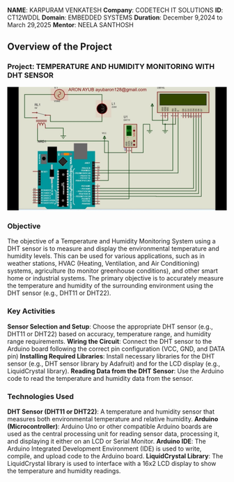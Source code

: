 **NAME**: KARPURAM VENKATESH
**Company**: CODETECH IT SOLUTIONS
**ID**: CT12WDDL
**Domain**: EMBEDDED SYSTEMS
**Duration**: December 9,2024 to March 29,2025
**Mentor**: NEELA SANTHOSH


## Overview of the Project


### Project: TEMPERATURE AND HUMIDITY MONITORING WITH DHT SENSOR
![image alt](https://raw.githubusercontent.com/pavankum123/codetech-task2/b9e56dd9e826b5b66d24818246db41beffbd19bf/WhatsApp%20Image%202024-12-29%20at%2016.04.48_79b7b4bc.jpg)

### Objective
The objective of a Temperature and Humidity Monitoring System using a DHT sensor is to measure and display the environmental temperature and humidity levels. This can be used for various applications, such as in weather stations, HVAC (Heating, Ventilation, and Air Conditioning) systems, agriculture (to monitor greenhouse conditions), and other smart home or industrial systems.
The primary objective is to accurately measure the temperature and humidity of the surrounding environment using the DHT sensor (e.g., DHT11 or DHT22).

### Key Activities
**Sensor Selection and Setup**: Choose the appropriate DHT sensor (e.g., DHT11 or DHT22) based on accuracy, temperature range, and humidity range requirements.
**Wiring the Circuit**: Connect the DHT sensor to the Arduino board following the correct pin configuration (VCC, GND, and DATA pin)
**Installing Required Libraries**: Install necessary libraries for the DHT sensor (e.g., DHT sensor library by Adafruit) and for the LCD display (e.g., LiquidCrystal library).
**Reading Data from the DHT Sensor**: Use the Arduino code to read the temperature and humidity data from the sensor.

### Technologies Used
**DHT Sensor (DHT11 or DHT22)**: A temperature and humidity sensor that measures both environmental temperature and relative humidity.
**Arduino (Microcontroller)**: Arduino Uno or other compatible Arduino boards are used as the central processing unit for reading sensor data, processing it, and displaying it either on an LCD or Serial Monitor.
**Arduino IDE**: The Arduino Integrated Development Environment (IDE) is used to write, compile, and upload code to the Arduino board.
**LiquidCrystal Library**: The LiquidCrystal library is used to interface with a 16x2 LCD display to show the temperature and humidity readings.

